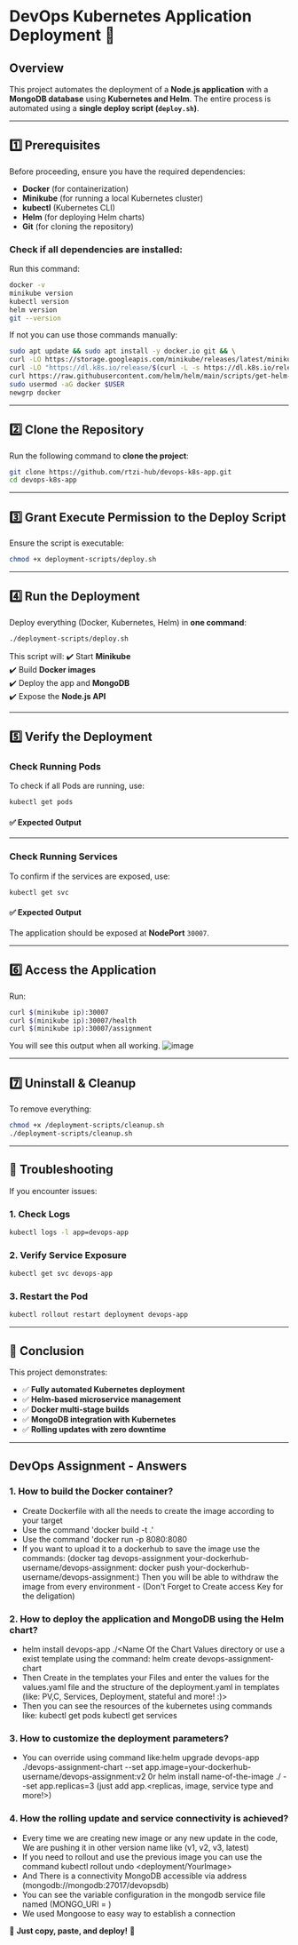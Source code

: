 # DevOps Kubernetes Application Deployment 🚀

## **Overview**
This project automates the deployment of a **Node.js application** with a **MongoDB database** using **Kubernetes and Helm**. The entire process is automated using a **single deploy script (`deploy.sh`)**.

---

## **1️⃣ Prerequisites**
Before proceeding, ensure you have the required dependencies:

- **Docker** (for containerization)
- **Minikube** (for running a local Kubernetes cluster)
- **kubectl** (Kubernetes CLI)
- **Helm** (for deploying Helm charts)
- **Git** (for cloning the repository)

### **Check if all dependencies are installed:**
Run this command:

```bash
docker -v
minikube version 
kubectl version 
helm version 
git --version
```
If not you can use those commands manually:
```bash
sudo apt update && sudo apt install -y docker.io git && \
curl -LO https://storage.googleapis.com/minikube/releases/latest/minikube-linux-amd64 && sudo install minikube-linux-amd64 /usr/local/bin/minikube && \
curl -LO "https://dl.k8s.io/release/$(curl -L -s https://dl.k8s.io/release/stable.txt)/bin/linux/amd64/kubectl" && sudo install -o root -g root -m 0755 kubectl /usr/local/bin/kubectl && \
curl https://raw.githubusercontent.com/helm/helm/main/scripts/get-helm-3 | bash
sudo usermod -aG docker $USER
newgrp docker
```

---

## **2️⃣ Clone the Repository**
Run the following command to **clone the project**:

```bash
git clone https://github.com/rtzi-hub/devops-k8s-app.git
cd devops-k8s-app
```

---

## **3️⃣ Grant Execute Permission to the Deploy Script**
Ensure the script is executable:

```bash
chmod +x deployment-scripts/deploy.sh
```

---

## **4️⃣ Run the Deployment**
Deploy everything (Docker, Kubernetes, Helm) in **one command**:

```bash
./deployment-scripts/deploy.sh
```

This script will:
✔️ Start **Minikube**  
✔️ Build **Docker images**  
✔️ Deploy the app and **MongoDB**  
✔️ Expose the **Node.js API**  

---

## **5️⃣ Verify the Deployment**
### **Check Running Pods**
To check if all Pods are running, use:

```bash
kubectl get pods
```

#### ✅ **Expected Output**

---

### **Check Running Services**
To confirm if the services are exposed, use:

```bash
kubectl get svc
```

#### ✅ **Expected Output**

The application should be exposed at **NodePort** `30007`.

---

## **6️⃣ Access the Application**
Run:

```bash
curl $(minikube ip):30007
curl $(minikube ip):30007/health
curl $(minikube ip):30007/assignment
```
You will see this output when all working.
![image](https://github.com/user-attachments/assets/4014f39b-02dd-458c-9966-41bdcceb09f6)

---

## **7️⃣ Uninstall & Cleanup**
To remove everything:

```bash
chmod +x /deployment-scripts/cleanup.sh
./deployment-scripts/cleanup.sh
```

---

## **📌 Troubleshooting**
If you encounter issues:

### **1. Check Logs**
```bash
kubectl logs -l app=devops-app
```

### **2. Verify Service Exposure**
```bash
kubectl get svc devops-app
```

### **3. Restart the Pod**
```bash
kubectl rollout restart deployment devops-app
```

---

## **📢 Conclusion**
This project demonstrates:
- ✅ **Fully automated Kubernetes deployment**
- ✅ **Helm-based microservice management**
- ✅ **Docker multi-stage builds**
- ✅ **MongoDB integration with Kubernetes**
- ✅ **Rolling updates with zero downtime**

---

## **DevOps Assignment - Answers**
### 1. How to build the Docker container?
   - Create Dockerfile with all the needs to create the image according to your target
   - Use the command 'docker build -t <YourTag-of-the-Image> .'
   - Use the command 'docker run -p 8080:8080 <YourTag-You-Picked>
   - If you want to upload it to a dockerhub to save the image use the commands: 
(docker tag devops-assignment your-dockerhub-username/devops-assignment:<version>
docker push your-dockerhub-username/devops-assignment:<version>)
Then you will be able to withdraw the image from every environment - (Don't Forget to Create access Key for the deligation)

### 2. How to deploy the application and MongoDB using the Helm chart?
   - helm install devops-app ./<Name Of the Chart Values directory or use a exist template using the command: helm create devops-assignment-chart
   - Then Create in the templates your Files and enter the values for the values.yaml file and the structure of the deployment.yaml in templates (like: PV,C, Services, Deployment, stateful and more! :)>
   - Then you can see the resources of the kubernetes using commands like:
      kubectl get pods
      kubectl get services
### 3. How to customize the deployment parameters?
   - You can override using command like:helm upgrade devops-app ./devops-assignment-chart --set app.image=your-dockerhub-username/devops-assignment:v2 0r helm install name-of-the-image ./<chart folder> --set app.replicas=3 (just add app.<replicas, image, service type and more!>)
### 4. How the rolling update and service connectivity is achieved?
   - Every time we are creating new image or any new update in the code, We are pushing it in other version name like (v1, v2, v3, latest)
   - If you need to rollout and use the previous image you can use the command kubectl rollout undo <deployment/YourImage>
   - And There is a connectivity MongoDB accessible via address (mongodb://mongodb:27017/devopsdb) 
   - You can see the variable configuration in the mongodb service file named (MONGO_URI = <URL-of-DB>) 
   - We used Mongoose to easy way to establish a connection

     
🚀 **Just copy, paste, and deploy!** 🚀

